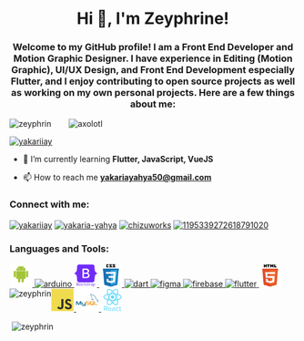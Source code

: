 <h1 align="center">Hi 👋, I'm Zeyphrine!</h1>
<h3 align="center">Welcome to my GitHub profile! I am a Front End Developer and Motion Graphic Designer. I have experience in Editing (Motion Graphic), UI/UX Design, and Front End Development especially Flutter, and I enjoy contributing to open source projects as well as working on my own personal projects. Here are a few things about me:</h3>

<img align="right" alt="axolotl" width="400" src="https://i.pinimg.com/originals/32/ae/a4/32aea487a264ee97297f5213e1535333.gif">

<p align="left"> <img src="https://komarev.com/ghpvc/?username=zeyphrin&label=Profile%20views&color=0e75b6&style=flat" alt="zeyphrin" /> </p>

<p align="left"> <a href="https://twitter.com/yakariiay" target="blank"><img src="https://img.shields.io/twitter/follow/yakariiay?logo=twitter&style=for-the-badge" alt="yakariiay" /></a> </p>

- 🌱 I’m currently learning **Flutter, JavaScript, VueJS**

- 📫 How to reach me **yakariayahya50@gmail.com**


<h3 align="left">Connect with me:</h3>
<p align="left">
<a href="https://twitter.com/yakariiay" target="blank"><img align="center" src="https://raw.githubusercontent.com/rahuldkjain/github-profile-readme-generator/master/src/images/icons/Social/twitter.svg" alt="yakariiay" height="30" width="40" /></a>
<a href="https://linkedin.com/in/yakaria-yahya" target="blank"><img align="center" src="https://raw.githubusercontent.com/rahuldkjain/github-profile-readme-generator/master/src/images/icons/Social/linked-in-alt.svg" alt="yakaria-yahya" height="30" width="40" /></a>
<a href="https://www.instagram.com/chizuworks/" target="blank"><img align="center" src="https://raw.githubusercontent.com/rahuldkjain/github-profile-readme-generator/master/src/images/icons/Social/instagram.svg" alt="chizuworks" height="30" width="40" /></a>
<a href="https://discord.gg/APpQXudRME" target="blank"><img align="center" src="https://raw.githubusercontent.com/rahuldkjain/github-profile-readme-generator/master/src/images/icons/Social/discord.svg" alt="1195339272618791020" height="30" width="40" /></a>
</p>

<h3 align="left">Languages and Tools:</h3>
<p align="left"> <a href="https://developer.android.com" target="_blank" rel="noreferrer"> <img src="https://raw.githubusercontent.com/devicons/devicon/master/icons/android/android-original-wordmark.svg" alt="android" width="40" height="40"/> </a> <a href="https://www.arduino.cc/" target="_blank" rel="noreferrer"> <img src="https://cdn.worldvectorlogo.com/logos/arduino-1.svg" alt="arduino" width="40" height="40"/> </a> <a href="https://getbootstrap.com" target="_blank" rel="noreferrer"> <img src="https://raw.githubusercontent.com/devicons/devicon/master/icons/bootstrap/bootstrap-plain-wordmark.svg" alt="bootstrap" width="40" height="40"/> </a> <a href="https://www.w3schools.com/css/" target="_blank" rel="noreferrer"> <img src="https://raw.githubusercontent.com/devicons/devicon/master/icons/css3/css3-original-wordmark.svg" alt="css3" width="40" height="40"/> </a> <a href="https://dart.dev" target="_blank" rel="noreferrer"> <img src="https://www.vectorlogo.zone/logos/dartlang/dartlang-icon.svg" alt="dart" width="40" height="40"/> </a> <a href="https://www.figma.com/" target="_blank" rel="noreferrer"> <img src="https://www.vectorlogo.zone/logos/figma/figma-icon.svg" alt="figma" width="40" height="40"/> </a> <a href="https://firebase.google.com/" target="_blank" rel="noreferrer"> <img src="https://www.vectorlogo.zone/logos/firebase/firebase-icon.svg" alt="firebase" width="40" height="40"/> </a> <a href="https://flutter.dev" target="_blank" rel="noreferrer"> <img src="https://www.vectorlogo.zone/logos/flutterio/flutterio-icon.svg" alt="flutter" width="40" height="40"/> </a> <a href="https://www.w3.org/html/" target="_blank" rel="noreferrer"> <img src="https://raw.githubusercontent.com/devicons/devicon/master/icons/html5/html5-original-wordmark.svg" alt="html5" width="40" height="40"/> </a> <a href="https://developer.mozilla.org/en-US/docs/Web/JavaScript" target="_blank" rel="noreferrer"> <img src="https://raw.githubusercontent.com/devicons/devicon/master/icons/javascript/javascript-original.svg" alt="javascript" width="40" height="40"/> </a> <a href="https://www.mysql.com/" target="_blank" rel="noreferrer"> <img src="https://raw.githubusercontent.com/devicons/devicon/master/icons/mysql/mysql-original-wordmark.svg" alt="mysql" width="40" height="40"/> </a> <a href="https://reactjs.org/" target="_blank" rel="noreferrer"> <img src="https://raw.githubusercontent.com/devicons/devicon/master/icons/react/react-original-wordmark.svg" alt="react" width="40" height="40"/> </a><a 

<p><img align="left" src="https://github-readme-stats.vercel.app/api/top-langs?username=zeyphrin&show_icons=true&locale=en&layout=compact" alt="zeyphrin" /></p>

<p>&nbsp;<img align="center" src="https://github-readme-stats.vercel.app/api?username=zeyphrin&show_icons=true&locale=en" alt="zeyphrin" /></p>

